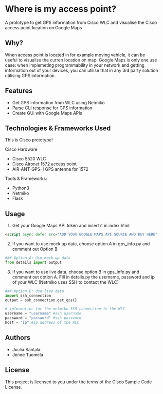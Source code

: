 # Where is my access point?
A prototype to get GPS information from Cisco WLC and visualise the Cisco access point location on Google Maps


## Why?
When access point is located in for example moving vehicle, it can be useful to visualise the curren location on map. Google Maps is only one use case: when implemeting programmability in your network and getting information out of your devices, you can utilise that in any 3rd party solution utilising GPS information.

## Features
- Get GPS information from WLC using Netmiko
- Parse CLI response for GPS information
- Create GUI with Google Maps APIs

## Technologies & Frameworks Used
This is Cisco prototype!

Cisco Hardware
- Cisco 5520 WLC
- Cisco Aironet 1572 access point
- AIR-ANT-GPS-1 GPS antenna for 1572

Tools & Frameworks:
- Python3
- Netmiko
- Flask

## Usage
1. Get your Google Maps API token and insert it in index.html
```html
<script async defer src="ADD YOUR GOOGLE MAPS API SOURCE AND KEY HERE" type="text/javascript">
```
2. If you want to use mock up data, choose option A in gps_info.py and comment out Option B
```python
### Option A: Use mock up data
from details import output
```
3. If you want to use live data, choose option B in gps_info.py and comment out option A. Fill in details.py the username, password and ip of your WLC (Netmiko uses SSH to contact the WLC)
```python
### Option B: Use live data
import ssh_connection
output = ssh_connection.get_gps()
```

```python
# information for the netmiko SSH connection to the WLC
username = "username" #ssh username
password = "password" #ssh password
host = "ip" #ip address of the WLC
```

## Authors
- Juulia Santala
- Jonne Tuomela

## License
This project is licensed to you under the terms of the Cisco Sample Code License.
